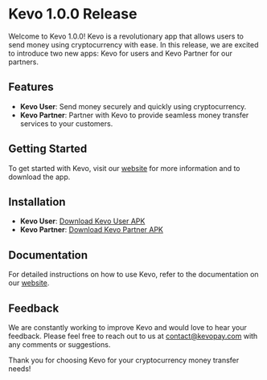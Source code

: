# Kevo 1.0.0 Release

Welcome to Kevo 1.0.0! Kevo is a revolutionary app that allows users to send money using cryptocurrency with ease. In this release, we are excited to introduce two new apps: Kevo for users and Kevo Partner for our partners.

## Features

- **Kevo User**: Send money securely and quickly using cryptocurrency.
- **Kevo Partner**: Partner with Kevo to provide seamless money transfer services to your customers.

## Getting Started

To get started with Kevo, visit our [website](https://kevopay.com/) for more information and to download the app.

## Installation

- **Kevo User**: [Download Kevo User APK](https://github.com/Kevo-crypto/apps/releases/download/v1.0.0/kevo.apk)
- **Kevo Partner**: [Download Kevo Partner APK](https://github.com/Kevo-crypto/apps/releases/download/v1.0.0/kevo_partner.apk)

## Documentation

For detailed instructions on how to use Kevo, refer to the documentation on our [website](https://kevopay.com/).

## Feedback

We are constantly working to improve Kevo and would love to hear your feedback. Please feel free to reach out to us at [contact@kevopay.com](mailto:contatc@kevopay.com) with any comments or suggestions.

Thank you for choosing Kevo for your cryptocurrency money transfer needs!

